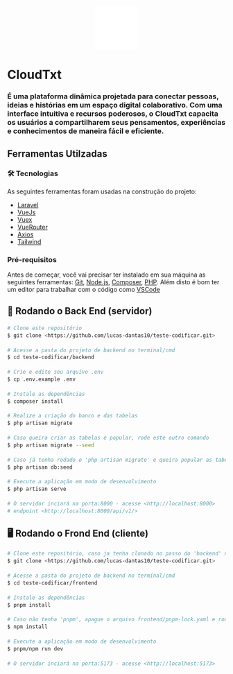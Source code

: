 <div style="text-align: center">
    <img style="width: 100px;text-align: center" src="./frontend/src/assets/splash_logo.png">
</div>

# CloudTxt

### É uma plataforma dinâmica projetada para conectar pessoas, ideias e histórias em um espaço digital colaborativo. Com uma interface intuitiva e recursos poderosos, o CloudTxt capacita os usuários a compartilharem seus pensamentos, experiências e conhecimentos de maneira fácil e eficiente.

## Ferramentas Utilzadas

### 🛠 Tecnologias

As seguintes ferramentas foram usadas na construção do projeto:

- [Laravel](https://laravel.com/)
- [VueJs](https://vuejs.org/)
- [Vuex](https://vuex.vuejs.org/)
- [VueRouter](https://router.vuejs.org/)
- [Axios](https://axios-http.com/ptbr/docs/intro)
- [Tailwind](https://tailwindcss.com/) 

### Pré-requisitos

Antes de começar, você vai precisar ter instalado em sua máquina as seguintes ferramentas:
[Git](https://git-scm.com), [Node.js](https://nodejs.org/en/), [Composer](https://getcomposer.org/download/), [PHP](https://www.php.net/). 
Além disto é bom ter um editor para trabalhar com o código como [VSCode](https://code.visualstudio.com/)

## 🎲 Rodando o Back End (servidor)

```bash
# Clone este repositório
$ git clone <https://github.com/lucas-dantas10/teste-codificar.git>

# Acesse a pasta do projeto de backend no terminal/cmd
$ cd teste-codificar/backend

# Crie e edite seu arquivo .env
$ cp .env.example .env

# Instale as dependências
$ composer install

# Realize a criação do banco e das tabelas
$ php artisan migrate

# Caso queira criar as tabelas e popular, rode este outro comando
$ php artisan migrate --seed

# Caso já tenha rodado o 'php artisan migrate' e queira popular as tabelas, rode este outro comando
$ php artisan db:seed

# Execute a aplicação em modo de desenvolvimento
$ php artisan serve

# O servidor inciará na porta:8000 - acesse <http://localhost:8000>
# endpoint <http://localhost:8000/api/v1/>

```
## 🖥️ Rodando o Frond End (cliente)

```bash
# Clone este repositório, caso ja tenha clonado no passo do 'backend' não precisa clonar
$ git clone <https://github.com/lucas-dantas10/teste-codificar.git>

# Acesse a pasta do projeto de backend no terminal/cmd
$ cd teste-codificar/frontend

# Instale as dependências
$ pnpm install

# Caso não tenha 'pnpm', apague o arquivo frontend/pnpm-lock.yaml e rode o comando abaixo
$ npm install

# Execute a aplicação em modo de desenvolvimento
$ pnpm/npm run dev

# O servidor inciará na porta:5173 - acesse <http://localhost:5173>
```